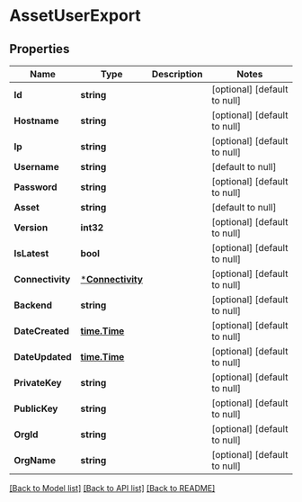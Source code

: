 # AssetUserExport

## Properties
Name | Type | Description | Notes
------------ | ------------- | ------------- | -------------
**Id** | **string** |  | [optional] [default to null]
**Hostname** | **string** |  | [optional] [default to null]
**Ip** | **string** |  | [optional] [default to null]
**Username** | **string** |  | [default to null]
**Password** | **string** |  | [optional] [default to null]
**Asset** | **string** |  | [default to null]
**Version** | **int32** |  | [optional] [default to null]
**IsLatest** | **bool** |  | [optional] [default to null]
**Connectivity** | [***Connectivity**](Connectivity.md) |  | [optional] [default to null]
**Backend** | **string** |  | [optional] [default to null]
**DateCreated** | [**time.Time**](time.Time.md) |  | [optional] [default to null]
**DateUpdated** | [**time.Time**](time.Time.md) |  | [optional] [default to null]
**PrivateKey** | **string** |  | [optional] [default to null]
**PublicKey** | **string** |  | [optional] [default to null]
**OrgId** | **string** |  | [optional] [default to null]
**OrgName** | **string** |  | [optional] [default to null]

[[Back to Model list]](../README.md#documentation-for-models) [[Back to API list]](../README.md#documentation-for-api-endpoints) [[Back to README]](../README.md)


